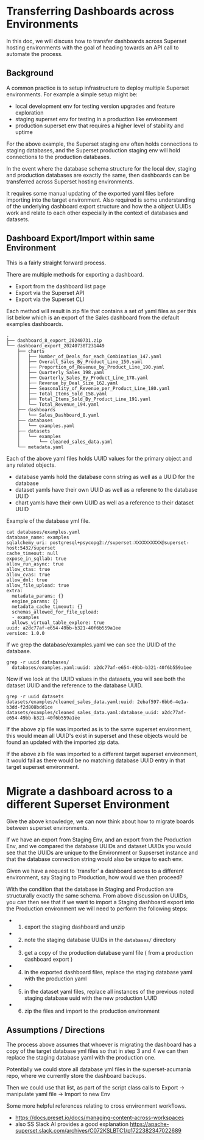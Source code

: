 # Transferring Dashboards across Environments

In this doc, we will discuss how to transfer dashboards across Superset hosting environments with the goal of heading towards an API call to automate the process.

## Background

A common practice is to setup infrastructure to deploy multiple Superset environments. For example a simple setup might be:
- local development env for testing version upgrades and feature exploration
- staging superset env for testing in a production like environment
- production superset env that requires a higher level of stability and uptime

For the above example, the Superset staging env often holds connections to staging databases, and the Superset production staging env will hold connections to the production databases.

In the event where the database schema structure for the local dev, staging and production databases are exactly the same, then dashboards can be transferred across Superset hosting environments.

It requires some manual updating of the exported yaml files before importing into the target environment.  Also required is some understanding of the underlying dashboard export structure and how the a object UUIDs work and relate to each other expecially in the context of databases and datasets.

## Dashboard Export/Import within same Environment

This is a fairly straight forward process.

There are multiple methods for exporting a dashboard.
- Export from the dashboard list page
- Export via the Superset API
- Export via the Superset CLI

Each method will result in zip file that contains a set of yaml files as per this list below which is an export of the Sales dashboard from the default examples dashboards.

```
.
├── dashboard_8_export_20240731.zip
└── dashboard_export_20240730T231449
    ├── charts
    │   ├── Number_of_Deals_for_each_Combination_147.yaml
    │   ├── Overall_Sales_By_Product_Line_150.yaml
    │   ├── Proportion_of_Revenue_by_Product_Line_190.yaml
    │   ├── Quarterly_Sales_198.yaml
    │   ├── Quarterly_Sales_By_Product_Line_178.yaml
    │   ├── Revenue_by_Deal_Size_162.yaml
    │   ├── Seasonality_of_Revenue_per_Product_Line_180.yaml
    │   ├── Total_Items_Sold_158.yaml
    │   ├── Total_Items_Sold_By_Product_Line_191.yaml
    │   └── Total_Revenue_194.yaml
    ├── dashboards
    │   └── Sales_Dashboard_8.yaml
    ├── databases
    │   └── examples.yaml
    ├── datasets
    │   └── examples
    │       └── cleaned_sales_data.yaml
    └── metadata.yaml
```

Each of the above yaml files holds UUID values for the primary object and any related objects.

- database yamls hold the database conn string as well as a UUID for the database
- dataset yamls have their own UUID as well as a referene to the database UUID
- chart yamls have their own UUID as well as a reference to their dataset UUID

Example of the database yml file.

```
cat databases/examples.yaml
database_name: examples
sqlalchemy_uri: postgresql+psycopg2://superset:XXXXXXXXXX@superset-host:5432/superset
cache_timeout: null
expose_in_sqllab: true
allow_run_async: true
allow_ctas: true
allow_cvas: true
allow_dml: true
allow_file_upload: true
extra:
  metadata_params: {}
  engine_params: {}
  metadata_cache_timeout: {}
  schemas_allowed_for_file_upload:
  - examples
  allows_virtual_table_explore: true
uuid: a2dc77af-e654-49bb-b321-40f6b559a1ee
version: 1.0.0
```

If we grep the database/examples.yaml we can see the UUID of the database.

```
grep -r uuid databases/
  databases/examples.yaml:uuid: a2dc77af-e654-49bb-b321-40f6b559a1ee

```

Now if we look at the UUID values in the datasets, you will see both the dataset UUID and the reference to the database UUID.

```
grep -r uuid datasets
datasets/examples/cleaned_sales_data.yaml:uuid: 2ebaf597-6bb6-4e1a-b3dd-f2d808bdd1ce
datasets/examples/cleaned_sales_data.yaml:database_uuid: a2dc77af-e654-49bb-b321-40f6b559a1ee
```

If the above zip file was imported as is to the same superset environment, this would mean all UUID's exist in superset and these objects would be found an updated with the imported zip data.

If the above zib file was imported to a different target superset environment, it would fail as there would be no matching database UUID entry in that target superset environment.

# Migrate a dashboard across to a different Superset Environment

Give the above knowledge, we can now think about how to migrate boards between superset environments. 

If we have an export from Staging Env, and an export from the Production Env, and we compared the database UUIDs and dataset UUIDs you would see that the UUIDs are unique to the Environment or Supserset instance and that the database connection string would also be unique to each env.

Given we have a request to 'transfer' a dashboard across to a different environment, say Staging to Production, how would we then proceed?

With the condition that the database in Staging and Production are structurally exactly the same schema.  From above discussion on UUIDs, you can then see that if we want to import a Staging dashboard export into the Production environment we will need to perform the following steps:

- 1. export the staging dashboard and unzip
- 2. note the staging database UUIDs in the `databases/` directory
- 3. get a copy of the production database yaml file ( from a production dashboard export )
- 4. in the exported dashboard files, replace the staging database yaml with the production yaml
- 5. in the dataset yaml files, replace all instances of the previous noted staging database uuid with the new production UUID
- 6. zip the files and import to the production environment

## Assumptions / Directions

The process above assumes that whoever is migrating the dashboard has a copy of the target database yml files so that
in step 3 and 4 we can then replace the staging database yaml with the production one.

Potentially we could store all database yml files in the superset-acumania repo, where we currently store the dashboard backups.

Then we could use that list, as part of the script class calls to Export -> manipulate yaml file -> Import to new Env

Some more helpful references relating to cross environment workflows.

- https://docs.preset.io/docs/managing-content-across-workspaces
- also SS Slack AI provides a good explanation https://apache-superset.slack.com/archives/C072KSLBTC1/p1722382347022689

